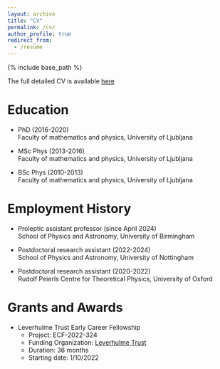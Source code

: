 ```yaml
---
layout: archive
title: "CV"
permalink: /cv/
author_profile: true
redirect_from:
  - /resume
---
```


{% include base_path %}

The full detailed CV is available [here](https://kkatja.github.io/files/CV.pdf)

Education
======
* PhD (2016-2020)  
Faculty of mathematics and physics, University of Ljubljana

* MSc Phys (2013-2016)  
Faculty of mathematics and physics, University of Ljubljana

* BSc Phys (2010-2013)  
Faculty of mathematics and physics, University of Ljubljana

Employment History
======
* Proleptic assistant professor (since April 2024)  
School of Physics and Astronomy, University of Birmingham

* Postdoctoral research assistant (2022-2024)  
School of Physics and Astronomy, University of Nottingham

* Postdoctoral research assistant (2020-2022)  
Rudolf Peierls Centre for Theoretical Physics, University of Oxford
  
Grants and Awards
======
* Leverhulme Trust Early Career Fellowship  
    * Project: ECF-2022-324
    * Funding Organization: [Leverhulme Trust](https://www.leverhulme.ac.uk/)
    * Duration: 36 months
    * Starting date: 1/10/2022
